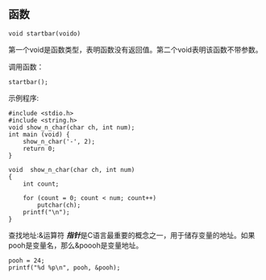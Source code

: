## 函数

    void startbar(voido)

第一个void是函数类型，表明函数没有返回值。第二个void表明该函数不带参数。

调用函数：

    startbar();

示例程序:

    #include <stdio.h>
    #include <string.h>
    void show_n_char(char ch, int num);
    int main (void) {
        show_n_char('-', 2);
        return 0;
    }

    void  show_n_char(char ch, int num)
    {
        int count;

        for (count = 0; count < num; count++)
            putchar(ch);
        printf("\n");
    }

查找地址:&运算符
***指针***是C语言最重要的概念之一，用于储存变量的地址。如果pooh是变量名，那么&poooh是变量地址。

    pooh = 24;
    printf("%d %p\n", pooh, &pooh);


